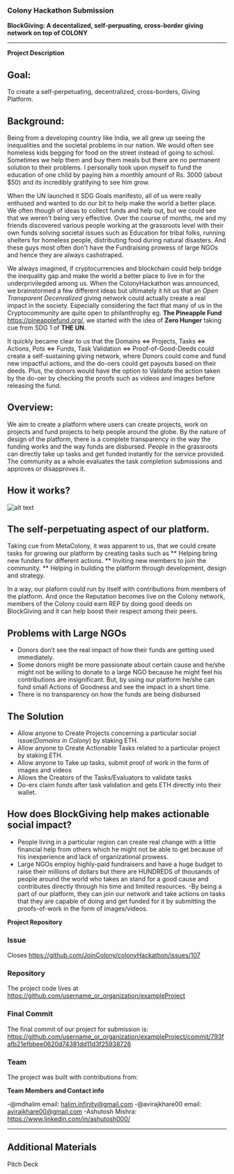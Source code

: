### Colony Hackathon Submission
<!-- Fill this out now to RSVP. You can always come back and edit it when info changes. -->
<!-- You *don't* need to delete all the comments like this one since they won't show up in the viewer. -->
<!-- Use your project name as the title of this issue. This is what we’ll call your winning project! -->

**BlockGiving: A decentalized, self-perpuating, cross-border giving network on top of COLONY**
<!--(Please also add it above ^^ as the title of this issue)-->

---

**Project Description**
<!--(1-2 sentences about this project. Motivations, goals, functionality -- you name it.)-->

## Goal:
To create a self-perpetuating, decentralized, cross-borders, Giving Platform.

## Background:
Being from a developing country like India, we all grew up seeing the inequalities and the societal problems in our nation. We would often see homeless kids begging for food on the street instead of going to school. Sometimes we help them and buy them meals but there are no permanent solution to their problems. I personally took upon myself to fund the education of one child by paying him a monthly amount of Rs. 3000 (about $50) and its incredibly gratifying to see him grow. 

When the UN launched it SDG Goals manifesto, all of us were really enthused and wanted to do our bit to help make the world a better place. We often though of ideas to collect funds and help out, but we could see that we weren't being very effective. Over the course of months, me and my friends discovered various people working at the grassroots level with their own funds solving societal issues such as Education for tribal folks, running shelters for homeless people, distributing food during natural disasters. And these guys most often don't have the Fundraising prowess of large NGOs and hence they are always cashstraped. 

We always imagined, if cryptocurrencies and blockchain could help bridge the inequality gap and make the world a better place to live in for the underprivilegded among us. When the ColonyHackathon was announced, we brainstormed a few different ideas but ultimately it hit us that an *Open Transparent Decenralized* giving network could actually create a real impact in the society. Especially considering the fact that many of us in the Cryptocommunity are quite open to philanthrophy eg. **The Pineapple Fund** https://pineapplefund.org/, we started with the idea of **Zero Hunger** taking cue from SDG 1 of **THE UN**.

It quickly became clear to us that the Domains <=> Projects, Tasks <=> Actions, Pots <=> Funds, Task Validation <=> Proof-of-Good-Deeds could create a self-sustaining giving network, where Donors could come and fund new impactful actions, and the do-oers could get payouts based on their deeds. Plus, the donors would have the option to Validate the action taken by the do-oer by checking the proofs such as videos and images before releasing the fund.

 

## Overview:

We aim to create a platform where users can create projects, work on projects and fund projects to help people around the globe.
By the nature of design of the platform, there is a complete transparency in the way the funding works and the way funds are disbursed.
People in the grassroots can directly take up tasks and get funded instantly for the service provided.
The community as a whole evaluates the task completion submissions and approves or disapproves it.

## How it works?
![alt text](https://raw.githubusercontent.com/mdhalim/blockGiving/master/deck-images/flow.png)

## The self-perpetuating aspect of our platform.
Taking cue from MetaColony, it was apparent to us, that we could create tasks for growing our platform by creating tasks such as
** Helping bring new funders for different actions.
** Inviting new members to join the community.
** Helping in building the platform through development, design and strategy.

In a way, our plaform could run by itself with contributions from members of the platform. And once the Reputation becomes live on the Colony network, members of the Colony could earn REP by doing good deeds on BlockGiving and it can help boost their respect among their peers. 

## Problems with Large NGOs
* Donors don’t see the real impact of how their funds are getting used immediately. 
* Some donors might be more passionate about certain cause and he/she might not be willing to donate to a large NGO because he might feel his contributions are insignificant. But, by using our platform he/she can fund small Actions of Goodness and see the impact in a short time. 
* There is no transparency on how the funds are being disbursed

## The Solution   
* Allow anyone to Create Projects concerning a particular social issue(_Domains in Colony_) by staking ETH.
* Allow anyone to Create Actionable Tasks related to a particular project by staking ETH.
* Allow anyone to Take up tasks, submit proof of work in the form of images and videos
* Allows the Creators of the Tasks/Evaluators to validate tasks
* Do-ers claim funds after task validation and gets ETH directly into their wallet.
 
## How does BlockGiving help makes actionable social impact? 
- People living in a particular region can create real change with a little financial help from others which he might not be able to get because of his inexperience and lack of organizational prowess.
- Large NGOs employ highly-paid fundraisers and have a huge budget to raise their millions of dollars but there are HUNDREDS of thousands of people around the world who takes an stand for a good cause and contributes directly through his time and limited resources.
-By being a part of our platform, they can join our network and take actions on tasks that they are capable of doing and get funded for it by submitting the proofs-of-work in the form of images/videos.




**Project Repository**
<!--Where will you be working on your project? -->
<stealth>



<!--Any additional info you might want to share now:-->


### Issue
Closes https://github.com/JoinColony/colonyHackathon/issues/107

### Repository

The project code lives at https://github.com/username_or_organization/exampleProject

### Final Commit
The final commit of our project for submission is:
https://github.com/username_or_organization/exampleProject/commit/793fafb21efbbee0620d74381dd11d3f25938726

### Team
The project was built with contributions from:

**Team Members and Contact info**
<!--(Where can others reach you during the hackathon? @twitter, @github, email, etc.):-->
-@mdhalim  email: halim.infinity@gmail.com
-@avirajkhare00 email: avirajkhare00@gmail.com
-Ashutosh Mishra: https://www.linkedin.com/in/ashutosh000/

---

## Additional Materials
Pitch Deck
